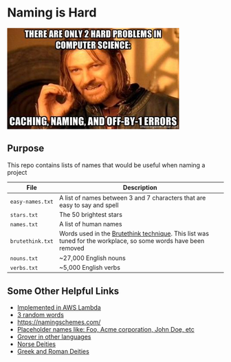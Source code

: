 # Naming is Hard

![I can only help with one](lol.jpg)

## Purpose

This repo contains lists of names that would be useful when naming a project

|File|Description|
|---|---|
|`easy-names.txt`|A list of names between 3 and 7 characters that are easy to say and spell|
|`stars.txt`|The 50 brightest stars|
|`names.txt`|A list of human names|
|`brutethink.txt`|Words used in the [Brutethink technique](https://remembereverything.org/brutethink-creativity-technique/). This list was tuned for the workplace, so some words have been removed|
|`nouns.txt`|~27,000 English nouns|
|`verbs.txt`|~5,000 English verbs|


## Some Other Helpful Links

* [Implemented in AWS Lambda](https://fti07z2gki.execute-api.us-east-1.amazonaws.com/v1/words?count=10)
* [3 random words](http://creativitygames.net/random-word-generator/randomwords/3)
* https://namingschemes.com/
* [Placeholder names like: Foo, Acme corporation, John Doe, etc](https://en.wikipedia.org/wiki/Placeholder_name)
* [Grover in other languages](https://en.m.wikipedia.org/wiki/Grover#International)
* [Norse Deities](https://simple.wikipedia.org/wiki/List_of_Norse_gods_and_goddesses)
* [Greek and Roman Deities](https://en.m.wikipedia.org/wiki/Interpretatio_graeca)
